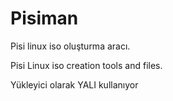 Pisiman
========
Pisi linux iso oluşturma aracı.

Pisi Linux iso creation tools and files.

Yükleyici olarak YALI kullanıyor
